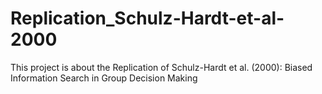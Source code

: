 # Replication_Schulz-Hardt-et-al-2000
This project is about the Replication of Schulz-Hardt et al. (2000): Biased Information Search in Group Decision Making
